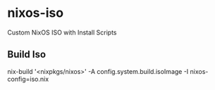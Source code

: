 # nixos-iso
Custom NixOS ISO with Install Scripts

## Build Iso
nix-build '<nixpkgs/nixos>' -A config.system.build.isoImage -I nixos-config=iso.nix

